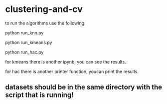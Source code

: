 # clustering-and-cv

to run the algorithms use the following

python run_knn.py

python run_kmeans.py

python run_hac.py

for kmeans there is another ipynb, you can see the results.

for hac there is another printer function, youcan print the results.

## datasets should be in the same directory with the script that is running!